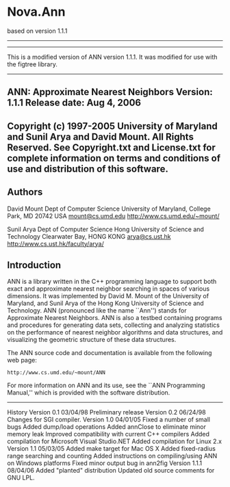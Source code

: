 # Nova.Ann
based on version 1.1.1

___

----------------------------------------------------------------------------

This is a modified version of ANN version 1.1.1.  It was modified for use with the figtree library.

----------------------------------------------------------------------------


ANN: Approximate Nearest Neighbors
Version: 1.1.1
Release date: Aug 4, 2006
----------------------------------------------------------------------------
Copyright (c) 1997-2005 University of Maryland and Sunil Arya and David
Mount. All Rights Reserved.  See Copyright.txt and License.txt for
complete information on terms and conditions of use and distribution of
this software.
----------------------------------------------------------------------------

Authors
-------
David Mount
Dept of Computer Science
University of Maryland,
College Park, MD 20742 USA
mount@cs.umd.edu
http://www.cs.umd.edu/~mount/

Sunil Arya
Dept of Computer Science
Hong University of Science and Technology
Clearwater Bay, HONG KONG
arya@cs.ust.hk
http://www.cs.ust.hk/faculty/arya/

Introduction
------------
ANN is a library written in the C++ programming language to support both
exact and approximate nearest neighbor searching in spaces of various
dimensions.  It was implemented by David M. Mount of the University of
Maryland, and Sunil Arya of the Hong Kong University of Science and
Technology.  ANN (pronounced like the name ``Ann'') stands for
Approximate Nearest Neighbors.  ANN is also a testbed containing
programs and procedures for generating data sets, collecting and
analyzing statistics on the performance of nearest neighbor algorithms
and data structures, and visualizing the geometric structure of these
data structures.

The ANN source code and documentation is available from the following
web page:

    http://www.cs.umd.edu/~mount/ANN

For more information on ANN and its use, see the ``ANN Programming
Manual,'' which is provided with the software distribution.

----------------------------------------------------------------------------
History
  Version 0.1  03/04/98
    Preliminary release
  Version 0.2  06/24/98
    Changes for SGI compiler.
  Version 1.0  04/01/05
    Fixed a number of small bugs
    Added dump/load operations
    Added annClose to eliminate minor memory leak
    Improved compatibility with current C++ compilers
    Added compilation for Microsoft Visual Studio.NET
    Added compilation for Linux 2.x
  Version 1.1  05/03/05
    Added make target for Mac OS X
    Added fixed-radius range searching and counting
    Added instructions on compiling/using ANN on Windows platforms
    Fixed minor output bug in ann2fig
  Version 1.1.1  08/04/06
    Added "planted" distribution
    Updated old source comments for GNU LPL.

